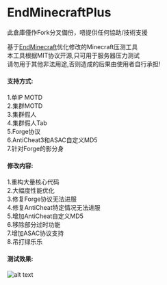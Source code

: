 # EndMinecraftPlus
此倉庫僅作Fork分叉備份，唔提供任何協助/技術支援





基于<a href="https://github.com/iuli-moe/EndMinecraft">EndMinecraft</a>优化修改的Minecraft压测工具<br>
本工具根据MIT协议开源,只可用于服务器压力测试<br>
请勿用于其他非法用途,否则造成的后果由使用者自行承担!

#### 支持方式: ####
1.单IP MOTD<br>
2.集群MOTD<br>
3.集群假人<br>
4.集群假人Tab<br>
5.Forge协议<br>
6.AntiCheat3和ASAC自定义MD5<br>
7.针对Forge的影分身

#### 修改内容: ####
1.重构大量核心代码<br>
2.大幅度性能优化<br>
3.修复Forge协议无法进服<br>
4.修复AntiCheat特定情况无法进服<br>
5.增加AntiCheat自定义MD5<br>
6.移除部分过时功能<br>
7.增加ASAC协议支持<br>
8.吊打绿乐乐

#### 测试效果: ####
![alt text](https://s1.ax1x.com/2018/12/07/F1hmYF.png)


